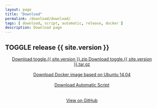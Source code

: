 ```yaml
---
layout: page
title: "Download"
permalink: /download/download/
tags: [ download, script, automatic, release, docker ]
description: Download page
---
```


## TOGGLE release {{ site.version }}

<div><center>
<a class="btn btn-home"  href="https://github.com/SouthGreenPlatform/TOGGLE/archive/{{ site.version }}.zip">
  Download toggle.{{ site.version }}.zip
</a>

<a class="btn btn-home"  href="https://github.com/SouthGreenPlatform/TOGGLE/archive/{{ site.version }}.tar.gz">
   Download toggle.{{ site.version }}.tar.gz
</a>
</center></div>

<br/>

<div><center>
<a class="btn btn-home"  href="http://bioinfo-web.mpl.ird.fr/toggle/toggle.tgz">
   Download Docker image based on Ubuntu 14.04
</a>
</center></div>

<br/>

<div><center>
<a class="btn btn-home"  href="http://bioinfo-web.mpl.ird.fr/toggle/TOGGLEinstall.sh">
   Download Automatic Script
</a>
</center></div>

<br/>
<br/>

<div><center>
<a id="forkme_banner" href="https://github.com/SouthGreenPlatform/TOGGLE/">View on GitHub</a>
</center></div>
<br/>
<br/>
